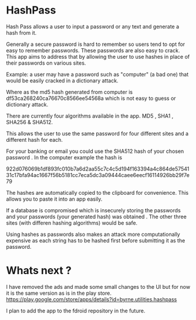 HashPass
========

Hash Pass allows a user to input a password or any text and generate a hash from it. 

Generally a secure password is hard to remember so users tend to opt for easy to remember passwords. These passwords are also easy to crack. 
This app aims to address that by allowing the user to use hashes in place of their passwords on various sites.

Example: a user may have a password such as "computer" (a bad one) that would be easily cracked in a dictionary attack.

Where as the md5 hash generated from computer is
df53ca268240ca76670c8566ee54568a which is not easy to guess or dictionary attack.

There are currently four algorithms available in the app. MD5 , SHA1 , SHA256 & SHA512.

This allows the user to use the same password for four different sites and a different hash for each.

For your banking or email you could use the SHA512 hash of your chosen password . In the computer example the hash is

922d076069b1df893fc010b7a6d2aa55c7c4c5d194f163394a4c864de5754131c17bfa94ac1667f56b5181cc7eca5dc3a09444caee6eecf16114926bb29f7e79

The hashes are automatically copied to the clipboard for convenience. This allows you to paste it into an app easily.

If a database is compromised which is insecurely storing the passwords and your passwords (your generated hash) was obtained . 
The other three sites (with differen hashing algorithms) would be safe.

Using hashes as passwords also makes an attack more computationally expensive as each string has to be hashed first before submitting it as the password.



# Whats next ?
I have removed the ads and made some small changes to the UI but for now it is the same version as is in the play store.
https://play.google.com/store/apps/details?id=byrne.utilities.hashpass 

I plan to add the app to the fdroid repository in the future. 
